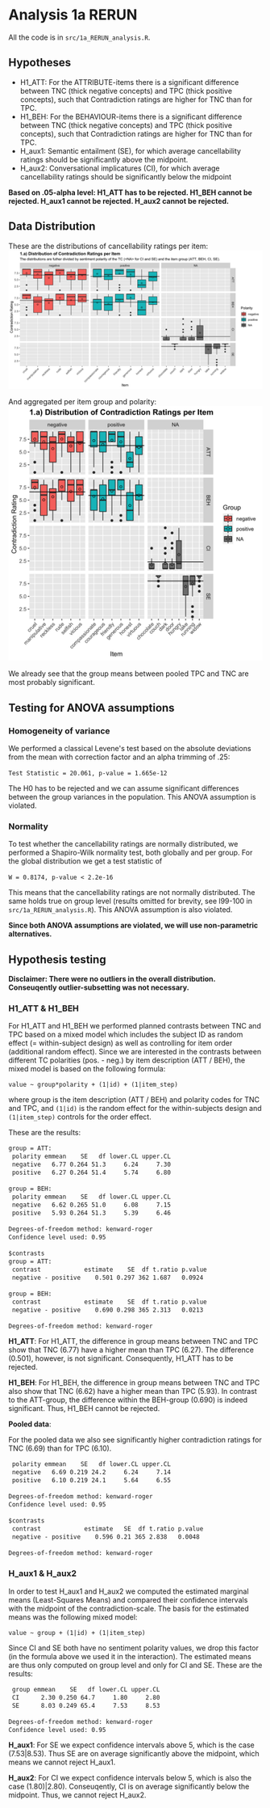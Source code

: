 # Analysis 1a RERUN

All the code is in `src/1a_RERUN_analysis.R`.

## Hypotheses
- H1_ATT: For the ATTRIBUTE-items there is a significant difference between TNC (thick negative concepts) and TPC (thick positive concepts), such that Contradiction ratings are higher for TNC than for TPC.
- H1_BEH: For the BEHAVIOUR-items there is a significant difference between TNC (thick negative concepts) and TPC (thick positive concepts), such that Contradiction ratings are higher for TNC than for TPC.
- H_aux1: Semantic entailment (SE), for which average cancellability ratings should be significantly above the midpoint.
- H_aux2: Conversational implicatures (CI), for which average cancellability ratings should be significantly below the midpoint

**Based on .05-alpha level: H1_ATT has to be rejected. H1_BEH cannot be rejected. H_aux1 cannot be rejected. H_aux2 cannot be rejected.**

## Data Distribution
These are the distributions of cancellability ratings per item:
![per item](/output/plots/1a_RERUN_boxplot_item.png)

And aggregated per item group and polarity:
![per item](/output/plots/1a_boxplot_group.png)

We already see that the group means between pooled TPC and TNC are most probably significant.

## Testing for ANOVA assumptions
### Homogeneity of variance
We performed a classical Levene's test based on the absolute deviations from the mean with correction factor and an alpha trimming of .25:

`Test Statistic = 20.061, p-value = 1.665e-12`

The H0 has to be rejected and we can assume significant differences between the group variances in the population. This ANOVA assumption is violated.

### Normality
To test whether the cancellability ratings are normally distributed, we performed a Shapiro-Wilk normality test, both globally and per group. For the global distribution we get a test statistic of

`W = 0.8174, p-value < 2.2e-16`

This means that the cancellability ratings are not normally distributed. The same holds true on group level (results omitted for brevity, see l99-100 in `src/1a_RERUN_analysis.R`). This ANOVA assumption is also violated.

**Since both ANOVA assumptions are violated, we will use non-parametric alternatives.**

## Hypothesis testing
**Disclaimer: There were no outliers in the overall distribution. Conseuqently outlier-subsetting was not necessary.**

### H1_ATT & H1_BEH

For H1_ATT and H1_BEH we performed planned contrasts between TNC and TPC based on a mixed model which includes the subject ID as random effect (= within-subject design) as well as controlling for item order (additional random effect). Since we are interested in the contrasts between different TC polarities (pos. - neg.) by item description (ATT / BEH), the mixed model is based on the following formula:

```
value ~ group*polarity + (1|id) + (1|item_step)
```

where group is the item description (ATT / BEH) and polarity codes for TNC and TPC, and `(1|id)` is the random effect for the within-subjects design and `(1|item_step)` controls for the order effect.

These are the results:

```
group = ATT:
 polarity emmean    SE   df lower.CL upper.CL
 negative   6.77 0.264 51.3     6.24     7.30
 positive   6.27 0.264 51.4     5.74     6.80

group = BEH:
 polarity emmean    SE   df lower.CL upper.CL
 negative   6.62 0.265 51.0     6.08     7.15
 positive   5.93 0.264 51.3     5.39     6.46

Degrees-of-freedom method: kenward-roger
Confidence level used: 0.95

$contrasts
group = ATT:
 contrast            estimate    SE  df t.ratio p.value
 negative - positive    0.501 0.297 362 1.687   0.0924

group = BEH:
 contrast            estimate    SE  df t.ratio p.value
 negative - positive    0.690 0.298 365 2.313   0.0213

Degrees-of-freedom method: kenward-roger
```

**H1_ATT**:
For H1_ATT, the difference in group means between TNC and TPC show that TNC (6.77) have a higher mean than TPC (6.27). The difference (0.501), however, is not significant. Consequently, H1_ATT has to be rejected.

**H1_BEH**:
For H1_BEH, the difference in group means between TNC and TPC also show that TNC (6.62) have a higher mean than TPC (5.93). In contrast to the ATT-group, the difference within the BEH-group (0.690) is indeed significant. Thus, H1_BEH cannot be rejected.

**Pooled data**:

For the pooled data we also see significantly higher contradiction ratings for TNC (6.69) than for TPC (6.10).

```
 polarity emmean    SE   df lower.CL upper.CL
 negative   6.69 0.219 24.2     6.24     7.14
 positive   6.10 0.219 24.1     5.64     6.55

Degrees-of-freedom method: kenward-roger
Confidence level used: 0.95

$contrasts
 contrast            estimate   SE  df t.ratio p.value
 negative - positive    0.596 0.21 365 2.838   0.0048

Degrees-of-freedom method: kenward-roger
```


### H_aux1 & H_aux2
In order to test H_aux1 and H_aux2 we computed the estimated marginal means (Least-Squares Means) and compared their confidence intervals with the midpoint of the contradiction-scale. The basis for the estimated means was the following mixed model:

```
value ~ group + (1|id) + (1|item_step)
```
Since CI and SE both have no sentiment polarity values, we drop this factor (in the formula above we used it in the interaction). The estimated means are thus only computed on group level and only for CI and SE. These are the results:

```
 group emmean    SE   df lower.CL upper.CL
 CI      2.30 0.250 64.7     1.80     2.80
 SE      8.03 0.249 65.4     7.53     8.53

Degrees-of-freedom method: kenward-roger
Confidence level used: 0.95
```

**H_aux1**:
For SE we expect confidence intervals above 5, which is the case (7.53|8.53). Thus SE are on average significantly above the midpoint, which means we cannot reject H_aux1.

**H_aux2**:
For CI we expect confidence intervals below 5, which is also the case (1.80)|2.80). Conseuqently, CI is on average significantly below the midpoint. Thus, we cannot reject H_aux2.
